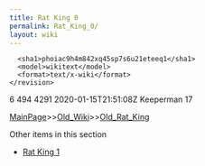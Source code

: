 ```yaml
---
title: Rat King 0
permalink: Rat_King_0/
layout: wiki
---
```


      <sha1>phoiac9h4m842xq45sp7s6u21eteeq1</sha1>
      <model>wikitext</model>
      <format>text/x-wiki</format>
    </revision>
  </page>
  <page>
    <title>File:Team Control.png</title>
    <ns>6</ns>
    <id>494</id>
    <revision>
      <id>4291</id>
      <timestamp>2020-01-15T21:51:08Z</timestamp>
      <contributor>
        <username>Keeperman</username>
        <id>17</id>
      </contributor>
      

[MainPage](/keeperrl_wiki/ "wikilink")>>[Old_Wiki](/keeperrl_wiki/Old_Wiki "wikilink")>>[Old_Rat_King](/keeperrl_wiki/Old_Rat_King "wikilink")

Other items in this section
-    [Rat King 1](/keeperrl_wiki/Rat_King_1 "wikilink")
